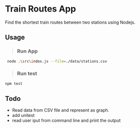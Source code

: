 # Train Routes App

Find the shortest train routes between two stations using Nodejs.

## Usage

> ### Run App

``` bash
 node .\src\index.js --file=./data/stations.csv
```

> ### Run test

``` bash
npm test
```

## Todo

- Read data from CSV file and represent as graph.
- add unitest
- read user iput from command line and print the output
